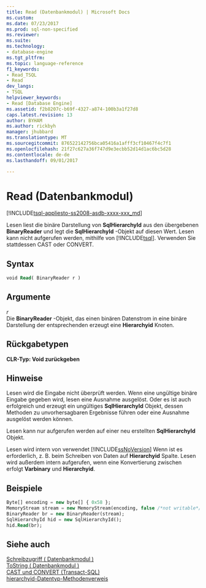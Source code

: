 ```yaml
---
title: Read (Datenbankmodul) | Microsoft Docs
ms.custom: 
ms.date: 07/23/2017
ms.prod: sql-non-specified
ms.reviewer: 
ms.suite: 
ms.technology:
- database-engine
ms.tgt_pltfrm: 
ms.topic: language-reference
f1_keywords:
- Read_TSQL
- Read
dev_langs:
- TSQL
helpviewer_keywords:
- Read [Database Engine]
ms.assetid: f2b8207c-b69f-4327-a874-100b3a1f27d8
caps.latest.revision: 13
author: BYHAM
ms.author: rickbyh
manager: jhubbard
ms.translationtype: MT
ms.sourcegitcommit: 876522142756bca05416a1afff3cf10467f4c7f1
ms.openlocfilehash: 21f27c627a36f747d9e3ecbb52d14d1ac6bc5d28
ms.contentlocale: de-de
ms.lasthandoff: 09/01/2017

---
```

# <a name="read-database-engine"></a>Read (Datenbankmodul)
[!INCLUDE[tsql-appliesto-ss2008-asdb-xxxx-xxx_md](../../includes/tsql-appliesto-ss2008-asdb-xxxx-xxx-md.md)]

Lesen liest die binäre Darstellung von **SqlHierarchyId** aus den übergebenen **BinaryReader** und legt die **SqlHierarchyId** -Objekt auf diesen Wert. Lesen kann nicht aufgerufen werden, mithilfe von [!INCLUDE[tsql](../../includes/tsql-md.md)]. Verwenden Sie stattdessen CAST oder CONVERT.
  
## <a name="syntax"></a>Syntax  
  
```sql
void Read( BinaryReader r )   
```  
  
## <a name="arguments"></a>Argumente  
*r*  
 Die **BinaryReader** -Objekt, das einen binären Datenstrom in eine binäre Darstellung der entsprechenden erzeugt eine **Hierarchyid** Knoten.  
  
## <a name="return-types"></a>Rückgabetypen
 **CLR-Typ: Void zurückgeben**  
  
## <a name="remarks"></a>Hinweise  
 Lesen wird die Eingabe nicht überprüft werden. Wenn eine ungültige binäre Eingabe gegeben wird, lesen eine Ausnahme ausgelöst. Oder es ist auch erfolgreich und erzeugt ein ungültiges **SqlHierarchyId** Objekt, dessen Methoden zu unvorhersagbaren Ergebnisse führen oder eine Ausnahme ausgelöst werden können.  
  
 Lesen kann nur aufgerufen werden auf einer neu erstellten **SqlHierarchyId** Objekt.  
  
 Lesen wird intern von verwendet [!INCLUDE[ssNoVersion](../../includes/ssnoversion-md.md)] Wenn ist es erforderlich, z. B. beim Schreiben von Daten auf **Hierarchyid** Spalte. Lesen wird außerdem intern aufgerufen, wenn eine Konvertierung zwischen erfolgt **Varbinary** und **Hierarchyid**.  
  
## <a name="examples"></a>Beispiele  
  
```sql
Byte[] encoding = new byte[] { 0x58 };  
MemoryStream stream = new MemoryStream(encoding, false /*not writable*/);  
BinaryReader br = new BinaryReader(stream);  
SqlHierarchyId hid = new SqlHierarchyId();  
hid.Read(br);   
```  
  
## <a name="see-also"></a>Siehe auch  
[Schreibzugriff &#40; Datenbankmodul &#41;](../../t-sql/data-types/write-database-engine.md)  
[ToString &#40; Datenbankmodul &#41;](../../t-sql/data-types/tostring-database-engine.md)  
[CAST und CONVERT &#40;Transact-SQL&#41;](../../t-sql/functions/cast-and-convert-transact-sql.md)  
[hierarchyid-Datentyp-Methodenverweis](http://msdn.microsoft.com/library/01a050f5-7580-4d5f-807c-7f11423cbb06)
  
  

